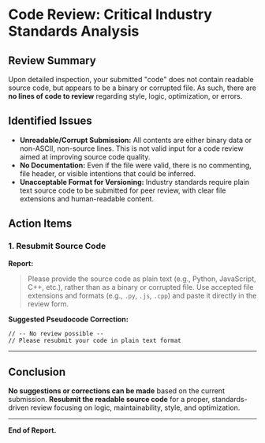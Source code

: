 # Code Review: Critical Industry Standards Analysis

## Review Summary

Upon detailed inspection, your submitted "code" does not contain readable source code, but appears to be a binary or corrupted file. As such, there are **no lines of code to review** regarding style, logic, optimization, or errors. 

## Identified Issues

- **Unreadable/Corrupt Submission:** All contents are either binary data or non-ASCII, non-source lines. This is not valid input for a code review aimed at improving source code quality.
- **No Documentation:** Even if the file were valid, there is no commenting, file header, or visible intentions that could be inferred.
- **Unacceptable Format for Versioning:** Industry standards require plain text source code to be submitted for peer review, with clear file extensions and human-readable content.

## Action Items

### 1. **Resubmit Source Code**

**Report:**  
> Please provide the source code as plain text (e.g., Python, JavaScript, C++, etc.), rather than as a binary or corrupted file. Use accepted file extensions and formats (e.g., `.py`, `.js`, `.cpp`) and paste it directly in the review form.

**Suggested Pseudocode Correction:**
```plaintext
// -- No review possible --
// Please resubmit your code in plain text format
```

---

## Conclusion

**No suggestions or corrections can be made** based on the current submission. **Resubmit the readable source code** for a proper, standards-driven review focusing on logic, maintainability, style, and optimization.

---

**End of Report.**